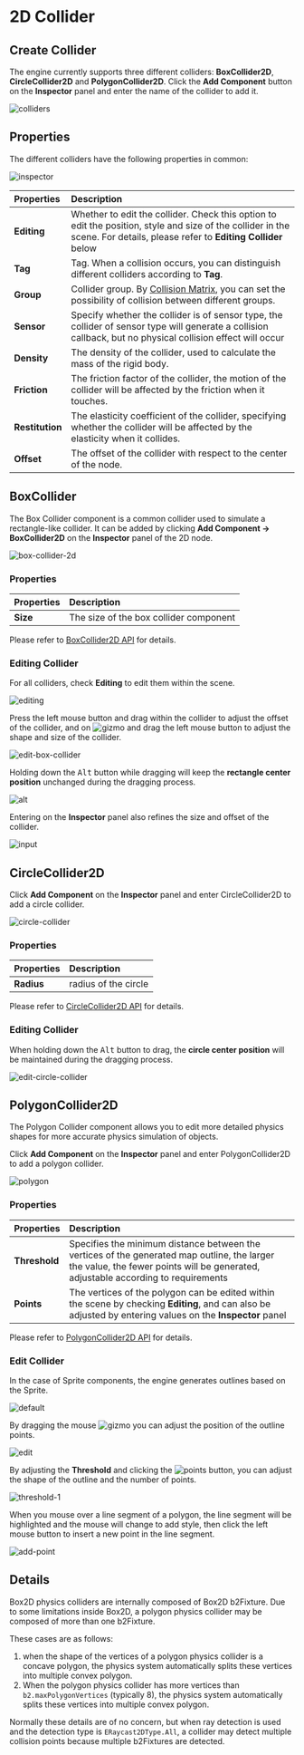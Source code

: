 # 2D Collider

## Create Collider

The engine currently supports three different colliders: **BoxCollider2D**, **CircleCollider2D** and **PolygonCollider2D**. Click the **Add Component** button on the **Inspector** panel and enter the name of the collider to add it.

![colliders](image/collider-types.png)

## Properties

The different colliders have the following properties in common:

![inspector](image/collider-inspector.png)

| Properties | Description |
|:-- | :-- |
| **Editing** | Whether to edit the collider. Check this option to edit the position, style and size of the collider in the scene. For details, please refer to **Editing Collider** below |
| **Tag** | Tag. When a collision occurs, you can distinguish different colliders according to **Tag**. |
| **Group** | Collider group. By [Collision Matrix](../editor/project/physics-configs.md), you can set the possibility of collision between different groups. |
| **Sensor** | Specify whether the collider is of sensor type, the collider of sensor type will generate a collision callback, but no physical collision effect will occur |
| **Density** | The density of the collider, used to calculate the mass of the rigid body. |
| **Friction** | The friction factor of the collider, the motion of the collider will be affected by the friction when it touches. |
| **Restitution**| The elasticity coefficient of the collider, specifying whether the collider will be affected by the elasticity when it collides. |
| **Offset** | The offset of the collider with respect to the center of the node. |

## BoxCollider

The Box Collider component is a common collider used to simulate a rectangle-like collider. It can be added by clicking **Add Component -> BoxCollider2D** on the **Inspector** panel of the 2D node.

![box-collider-2d](image/box-colllider-2d.png)

### Properties

| Properties | Description |
| :-- | :-- |
| **Size** | The size of the box collider component |

Please refer to [BoxCollider2D API](__APIDOC__/zh/class/BoxCollider2D) for details.

### Editing Collider

For all colliders, check **Editing** to edit them within the scene.

![editing](image/editing.png)

Press the left mouse button and drag within the collider to adjust the offset of the collider, and on ![gizmo](image/gizmo.png) and drag the left mouse button to adjust the shape and size of the collider.

![edit-box-collider](image/edit-box.gif)

Holding down the <kbd>Alt</kbd> button while dragging will keep the **rectangle center position** unchanged during the dragging process.

![alt](image/edit-box-alt.gif)

Entering on the **Inspector** panel also refines the size and offset of the collider.

![input](image/edit-input.gif)

## CircleCollider2D

Click **Add Component** on the **Inspector** panel and enter CircleCollider2D to add a circle collider.

![circle-collider](image/circle-collider.png)

### Properties

| Properties | Description |
| :-- | :-- |
| **Radius** | radius of the circle |

Please refer to [CircleCollider2D API](__APIDOC__/zh/class/CircleCollider2D) for details.

### Editing Collider

When holding down the <kbd>Alt</kbd> button to drag, the **circle center position** will be maintained during the dragging process.

![edit-circle-collider](image/edit-circle.gif)

## PolygonCollider2D

The Polygon Collider component allows you to edit more detailed physics shapes for more accurate physics simulation of objects.

Click **Add Component** on the **Inspector** panel and enter PolygonCollider2D to add a polygon collider.

![polygon](image/polygon-collider.png)

### Properties

| Properties | Description |
| :-- | :-- |
| **Threshold** | Specifies the minimum distance between the vertices of the generated map outline, the larger the value, the fewer points will be generated, adjustable according to requirements |
| **Points** | The vertices of the polygon can be edited within the scene by checking **Editing**, and can also be adjusted by entering values on the **Inspector** panel |

Please refer to [PolygonCollider2D API](__APIDOC__/zh/class/PolygonCollider2D) for details.

### Edit Collider

In the case of Sprite components, the engine generates outlines based on the Sprite.

![default](image/polygon-default.png)

By dragging the mouse ![gizmo](image/gizmo.png) you can adjust the position of the outline points.

![edit](image/edit-polygon.gif)

By adjusting the **Threshold** and clicking the ![points](image/btn-regenerate-points.png) button, you can adjust the shape of the outline and the number of points.

![threshold-1](image/threshold-1.png)

When you mouse over a line segment of a polygon, the line segment will be highlighted and the mouse will change to add style, then click the left mouse button to insert a new point in the line segment.

![add-point](image/polygon-add-point.gif)

## Details

Box2D physics colliders are internally composed of Box2D b2Fixture. Due to some limitations inside Box2D, a polygon physics collider may be composed of more than one b2Fixture.

These cases are as follows:

1. when the shape of the vertices of a polygon physics collider is a concave polygon, the physics system automatically splits these vertices into multiple convex polygon.
2. When the polygon physics collider has more vertices than `b2.maxPolygonVertices` (typically 8), the physics system automatically splits these vertices into multiple convex polygon.

Normally these details are of no concern, but when ray detection is used and the detection type is `ERaycast2DType.All`, a collider may detect multiple collision points because multiple b2Fixtures are detected.
